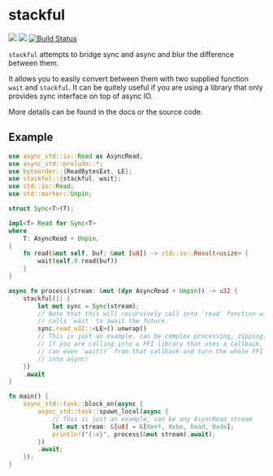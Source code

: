 # stackful

[![](https://img.shields.io/crates/v/stackful.svg)](https://crates.io/crates/stackful)
[![](https://docs.rs/stackful/badge.svg)](https://docs.rs/stackful/)
[![Build Status](https://github.com/nbdd0121/stackful/workflows/CI/badge.svg)](https://github.com/nbdd0121/stackful/actions)

`stackful` attempts to bridge sync and async and blur the difference between them.

It allows you to easily convert between them with two supplied function `wait` and `stackful`.
It can be quitely useful if you are using a library that only provides sync interface on top of
async IO.

More details can be found in the docs or the source code.

## Example

```Rust
use async_std::io::Read as AsyncRead;
use async_std::prelude::*;
use byteorder::{ReadBytesExt, LE};
use stackful::{stackful, wait};
use std::io::Read;
use std::marker::Unpin;

struct Sync<T>(T);

impl<T> Read for Sync<T>
where
    T: AsyncRead + Unpin,
{
    fn read(&mut self, buf: &mut [u8]) -> std::io::Result<usize> {
        wait(self.0.read(buf))
    }
}

async fn process(stream: &mut (dyn AsyncRead + Unpin)) -> u32 {
    stackful(|| {
        let mut sync = Sync(stream);
        // Note that this will recursively call into `read` function will
        // calls `wait` to await the future.
        sync.read_u32::<LE>().unwrap()
        // This is just an example, can be complex processing, zipping, etc.
        // If you are calling into a FFI library that uses a callback, you
        // can even `wait()` from that callback and turn the whole FFI library
        // into async!
    })
    .await
}

fn main() {
    async_std::task::block_on(async {
        async_std::task::spawn_local(async {
            // This is just an example, can be any AsyncRead stream
            let mut stream: &[u8] = &[0xef, 0xbe, 0xad, 0xde];
            println!("{:x}", process(&mut stream).await);
        })
        .await;
    });
}
```

